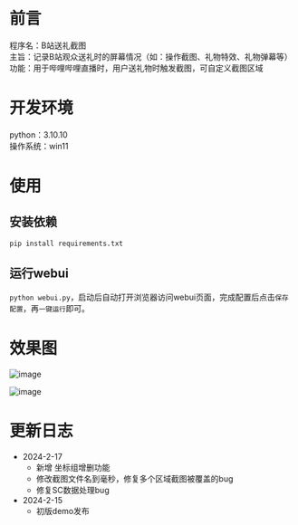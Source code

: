 # 前言

程序名：B站送礼截图  
主旨：记录B站观众送礼时的屏幕情况（如：操作截图、礼物特效、礼物弹幕等）
功能：用于哔哩哔哩直播时，用户送礼物时触发截图，可自定义截图区域  

# 开发环境

python：3.10.10  
操作系统：win11  

# 使用

## 安装依赖

`pip install requirements.txt`  

## 运行webui

`python webui.py`，启动后自动打开浏览器访问webui页面，完成配置后点击`保存配置`，再`一键运行`即可。  

# 效果图
![image](https://github.com/Ikaros-521/bilibili_gift_screenshot/assets/40910637/cb9c005d-2c63-4ae4-933a-f24067521b44)

![image](https://github.com/Ikaros-521/bilibili_gift_screenshot/assets/40910637/032813dd-dbca-4b49-8497-a2742ab689b0)


# 更新日志
- 2024-2-17
    - 新增 坐标组增删功能
    - 修改截图文件名到毫秒，修复多个区域截图被覆盖的bug
    - 修复SC数据处理bug
- 2024-2-15
    - 初版demo发布
    
